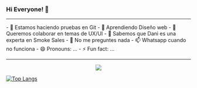 ### Hi Everyone! 👋
<hr>
- 🔭 Estamos haciendo pruebas en Git
- 🌱 Aprendiendo Diseño web
- 👯 Queremos colaborar en temas de UX/UI
- 🤔 Sabemos que Dani es una experta en Smoke Sales
- 💬 No me preguntes nada
- 📫 Whatsapp cuando no funciona
- 😄 Pronouns: ...
- ⚡ Fun fact: ...

<hr>
<p align="center"><img src="https://github-readme-stats.vercel.app/api?username=AriGrela&&show_icons=true&title_color=00fa9a&icon_color=00c87b&text_color=00fa9a&bg_color=191919&count_private=true"></p> 

[![Top Langs](https://github-readme-stats.vercel.app/api/top-langs/?username=AriGrela&bg_color=000000&text_color=FFFFFF&title_color=159E4A&langs_count=10&card_width=1000&layout=compact)](https://github.com/AriGrela/github-readme-stats)

